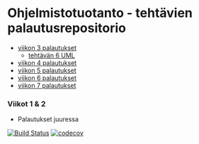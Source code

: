# Ohjelmistotuotanto - tehtävien palautusrepositorio

- [viikon 3 palautukset](https://github.com/hajame/ohtu-viikko1-2018/tree/master/viikko3)
  - [tehtävän 6 UML](https://github.com/hajame/ohtu-viikko1-2018/blob/master/viikko3/LoginCucumber/viikko3_teht6_UML.jpg)
- [viikon 4 palautukset](https://github.com/hajame/ohtu-viikko1-2018/tree/master/viikko4)
- [viikon 5 palautukset](https://github.com/hajame/ohtu-viikko1-2018/tree/master/viikko5)
- [viikon 6 palautukset](https://github.com/hajame/ohtu-viikko1-2018/tree/master/viikko6)
- [viikon 7 palautukset](https://github.com/hajame/ohtu-viikko1-2018/tree/master/viikko7)

### Viikot 1 & 2

- Palautukset juuressa

[![Build Status](https://travis-ci.org/hajame/ohtu-viikko1-2018.svg?branch=master)](https://travis-ci.org/hajame/ohtu-viikko1-2018) [![codecov](https://codecov.io/gh/hajame/ohtu-viikko1-2018/branch/master/graph/badge.svg)](https://codecov.io/gh/hajame/ohtu-viikko1-2018)


